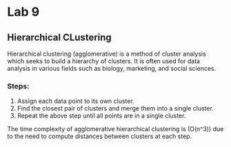 # Lab 9
## Hierarchical CLustering

Hierarchical clustering (agglomerative) is a method of cluster analysis which seeks to build a hierarchy of clusters. It is often used for data analysis in various fields such as biology, marketing, and social sciences.

### Steps:
1. Assign each data point to its own cluster.
2. Find the closest pair of clusters and merge them into a single cluster.
3. Repeat the above step until all points are in a single cluster.

The time complexity of agglomerative hierarchical clustering is \(O(n^3)\) due to the need to compute distances between clusters at each step.